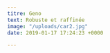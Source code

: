 ```yaml
---
titre: Geno
text: Robuste et raffinée
image: "/uploads/car2.jpg"
date: 2019-01-17 17:24:23 +0000

---
```

